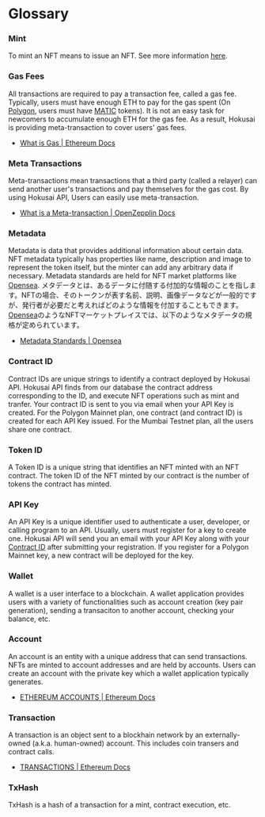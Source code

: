 # Glossary

### Mint

To mint an NFT means to issue an NFT. See more information [here](https://help.foundation.app/en/articles/4742869-a-complete-guide-to-minting-an-nft).

### Gas Fees
All transactions are required to pay a transaction fee, called a gas fee.
Typically, users must have enough ETH to pay for the gas spent (On [Polygon](https://polygon.technology/), users must have [MATIC](https://polygon.technology/matic-token/) tokens).
It is not an easy task for newcomers to accumulate enough ETH for the gas fee. As a result, Hokusai is providing meta-transaction to cover users' gas fees. 
- [What is Gas | Ethereum Docs](https://ethereum.org/fi/developers/docs/gas/)

### Meta Transactions

Meta-transactions mean transactions that a third party (called a relayer) can send another user's transactions and pay themselves for the gas cost.
By using Hokusai API, Users can easily use meta-transaction.

- [What is a Meta-transaction | OpenZepplin Docs](https://docs.openzeppelin.com/learn/sending-gasless-transactions#what-is-a-meta-tx)

### Metadata

Metadata is data that provides additional information about certain data. NFT metadata typically has properties like name, description and image to represent the token itself, but the minter can add any arbitrary data if necessary. Metadata standards are held for NFT market platforms like [Opensea](https://opensea.io).
メタデータとは、あるデータに付随する付加的な情報のことを指します。NFTの場合、そのトークンが表す名前、説明、画像データなどが一般的ですが、発行者が必要だと考えればどのような情報を付加することもできます。[Opensea](https://opensea.io)のようなNFTマーケットプレイスでは、以下のようなメタデータの規格が定められています。

- [Metadata Standards | Opensea](https://docs.opensea.io/docs/metadata-standards)

### Contract ID

Contract IDs are unique strings to identify a contract deployed by Hokusai API. Hokusai API finds from our database the contract address corresponding to the ID, and execute NFT operations such as mint and tranfer. Your contract ID is sent to you via email when your API Key is created. For the Polygon Mainnet plan, one contract (and contract ID) is created for each API Key issued. For the Mumbai Testnet plan, all the users share one contract.

### Token ID

A Token ID is a unique string that identifies an NFT minted with an NFT contract. The token ID of the NFT minted by our contract is the number of tokens the contract has minted.

### API Key

An API Key is a unique identifier used to authenticate a user, developer, or calling program to an API. Usually, users must register for a key to create one. Hokusai API will send you an email with your API Key along with your [Contract ID](./glossary.md#contract-id) after submitting your registration. If you register for a Polygon Mainnet key, a new contract will be deployed for the key.

### Wallet

A wallet is a user interface to a blockchain. A wallet application provides users with a variety of functionalities such as account creation (key pair generation), sending a transaciton to another account, checking your balance, etc. 

### Account

An account is an entity with a unique address that can send transactions. NFTs are minted to account addresses and are held by accounts. Users can create an account with the private key which a wallet application typically generates.

- [ETHEREUM ACCOUNTS | Ethereum Docs](https://ethereum.org/en/developers/docs/accounts/)

### Transaction

A transaction is an object sent to a blockhain network by an externally-owned (a.k.a. human-owned) account. This includes coin transers and contract calls.

- [TRANSACTIONS | Ethereum Docs](https://ethereum.org/en/developers/docs/transactions/)

### TxHash

TxHash is a hash of a transaction for a mint, contract execution, etc.